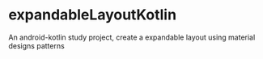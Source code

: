 # expandableLayoutKotlin
An android-kotlin study project, create a expandable layout using material designs patterns
